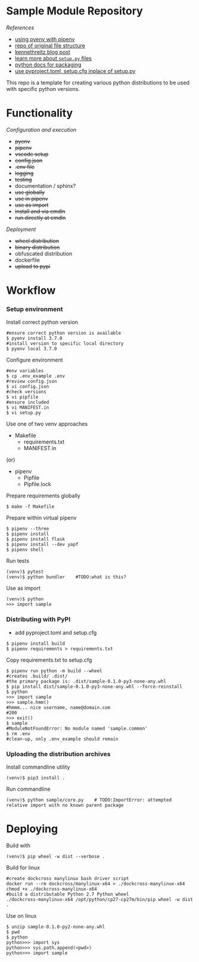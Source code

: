 Sample Module Repository
========================

_References_


* [using pyenv with pipenv](https://hackernoon.com/reaching-python-development-nirvana-bb5692adf30c)
* [repo of original file structure](https://github.com/navdeep-G/samplemod)
* [kennethreitz blog post](<http://www.kennethreitz.org/essays/repository-structure-and-python>)
* [learn more about ``setup.py`` files](https://github.com/kennethreitz/setup.py)
* [python docs for packaging](https://packaging.python.org/en/latest/tutorials/packaging-projects/)
* [use pyproject.toml, setup.cfg inplace of setup.py](https://godatadriven.com/blog/a-practical-guide-to-setuptools-and-pyproject-toml/)


This repo is a template for creating various python distributions to be used with specific python versions.




Functionality
========================

_Configuration and execution_

* ~~pyenv~~
* ~~pipenv~~
* ~~vscode setup~~
* ~~config.json~~
* ~~.env file~~
* ~~logging~~
* ~~testing~~
* documentation / sphinx?
* ~~use globally~~
* ~~use in pipenv~~
* ~~use as import~~
* ~~install and via cmdln~~
* ~~run directly at cmdln~~

_Deployment_

* ~~wheel distribution~~
* ~~binary distribution~~
* obfuscated distribution
* dockerfile
* ~~upload to pypi~~





Workflow
========================

### Setup environment

Install correct python version

```
#ensure correct python version is available
$ pyenv install 3.7.0
#install version to specific local directory
$ pyenv local 3.7.0
```

Configure environment

```
#env variables
$ cp .env_example .env
#review config.json
$ vi config.json
#check versions
$ vi pipfile
#ensure included
$ vi MANIFEST.in
$ vi setup.py
```

Use one of two venv approaches

* Makefile
  - requirements.txt
  - MANIFEST.in

(or)

* pipenv
  - Pipfile
  - Pipfile.lock

Prepare requirements globally 

```
$ make -f Makefile
```

Prepare within virtual pipenv

```
$ pipenv --three
$ pipenv install
$ pipenv install flask
$ pipenv install --dev yapf
$ pipenv shell
```

Run tests

```
(venv)$ pytest
(venv)$ python bundler    #TODO:what is this?
```

Use as import

```
(venv)$ python
>>> import sample
```


### Distributing with PyPI

* add pyproject.toml and setup.cfg
```
$ pipenv install build
$ pipenv requirements > requirements.txt
```

Copy requirements.txt to setup.cfg

```
$ pipenv run python -m build --wheel    
#creates .build/ .dist/
#the primary package is: .dist/sample-0.1.0-py3-none-any.whl
$ pip install dist/sample-0.1.0-py3-none-any.whl --force-reinstall
$ python
>>> import sample
>>> sample.hmm()
#hmmm... nice username, name@domain.com
#200
>>> exit()
$ sample
#ModuleNotFoundError: No module named 'sample.common'
$ rm .env
#clean-up, only .env_example should remain
```


### Uploading the distribution archives


















Install commandline utility

```
(venv)$ pip3 install .
```

Run commandline

```
(venv)$ python sample/core.py    # TODO:ImportError: attempted relative import with no known parent package
```




Deploying
========================

Build with

```
(venv)$ pip wheel -w dist --verbose .
```

Build for linux

```
#create dockcross manylinux bash driver script
docker run --rm dockcross/manylinux-x64 > ./dockcross-manylinux-x64
chmod +x ./dockcross-manylinux-x64
#build a distributable Python 2.7 Python wheel
./dockcross-manylinux-x64 /opt/python/cp27-cp27m/bin/pip wheel -w dist .
```

Use on linux

```
$ unzip sample-0.1.0-py2-none-any.whl
$ pwd
$ python
python>>> import sys
python>>> sys.path.append(<pwd>)
python>>> import sample
```